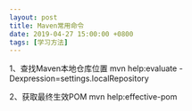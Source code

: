 ```yaml
---
layout: post
title: Maven常用命令
date: 2019-04-27 15:00:00 +0800
tags: [学习方法]
---
```


<!-- more -->

1、查找Maven本地仓库位置
mvn help:evaluate -Dexpression=settings.localRepository

2、获取最终生效POM
mvn help:effective-pom

